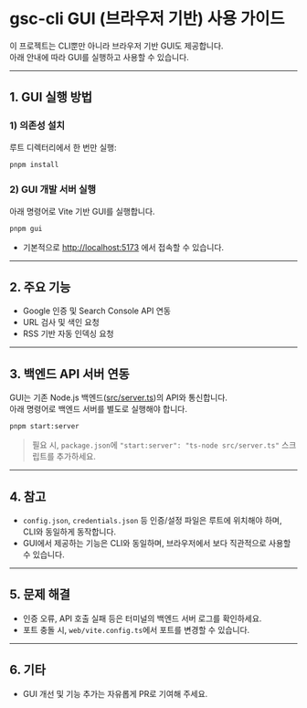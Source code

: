# gsc-cli GUI (브라우저 기반) 사용 가이드

이 프로젝트는 CLI뿐만 아니라 브라우저 기반 GUI도 제공합니다.  
아래 안내에 따라 GUI를 실행하고 사용할 수 있습니다.

---

## 1. GUI 실행 방법

### 1) 의존성 설치

루트 디렉터리에서 한 번만 실행:
```bash
pnpm install
```

### 2) GUI 개발 서버 실행

아래 명령어로 Vite 기반 GUI를 실행합니다.
```bash
pnpm gui
```
- 기본적으로 [http://localhost:5173](http://localhost:5173) 에서 접속할 수 있습니다.

---

## 2. 주요 기능

- Google 인증 및 Search Console API 연동
- URL 검사 및 색인 요청
- RSS 기반 자동 인덱싱 요청

---

## 3. 백엔드 API 서버 연동

GUI는 기존 Node.js 백엔드([src/server.ts](src/server.ts))의 API와 통신합니다.  
아래 명령어로 백엔드 서버를 별도로 실행해야 합니다.

```bash
pnpm start:server
```

> 필요 시, `package.json`에 `"start:server": "ts-node src/server.ts"` 스크립트를 추가하세요.

---

## 4. 참고

- `config.json`, `credentials.json` 등 인증/설정 파일은 루트에 위치해야 하며,  
  CLI와 동일하게 동작합니다.
- GUI에서 제공하는 기능은 CLI와 동일하며, 브라우저에서 보다 직관적으로 사용할 수 있습니다.

---

## 5. 문제 해결

- 인증 오류, API 호출 실패 등은 터미널의 백엔드 서버 로그를 확인하세요.
- 포트 충돌 시, `web/vite.config.ts`에서 포트를 변경할 수 있습니다.

---

## 6. 기타

- GUI 개선 및 기능 추가는 자유롭게 PR로 기여해 주세요.